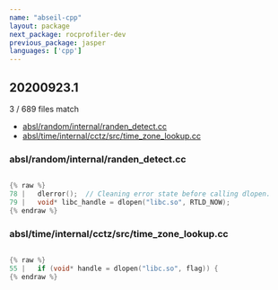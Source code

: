 ```yaml
---
name: "abseil-cpp"
layout: package
next_package: rocprofiler-dev
previous_package: jasper
languages: ['cpp']
---
```

## 20200923.1
3 / 689 files match

 - [absl/random/internal/randen_detect.cc](#abslrandominternalranden_detectcc)
 - [absl/time/internal/cctz/src/time_zone_lookup.cc](#absltimeinternalcctzsrctime_zone_lookupcc)

### absl/random/internal/randen_detect.cc

```cpp

{% raw %}
78 |   dlerror();  // Cleaning error state before calling dlopen.
79 |   void* libc_handle = dlopen("libc.so", RTLD_NOW);
{% endraw %}

```
### absl/time/internal/cctz/src/time_zone_lookup.cc

```cpp

{% raw %}
55 |   if (void* handle = dlopen("libc.so", flag)) {
{% endraw %}

```